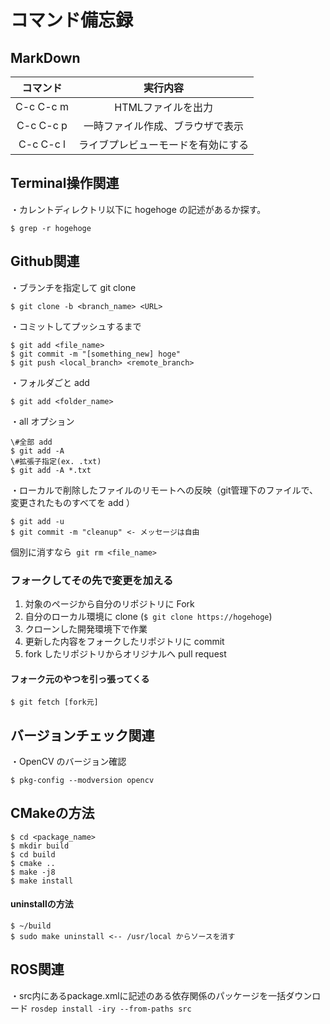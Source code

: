 # コマンド備忘録

## MarkDown

| コマンド  | 実行内容                           |
|:---------:|:----------------------------------:|
| C-c C-c m | HTMLファイルを出力                 |
| C-c C-c p | 一時ファイル作成、ブラウザで表示   |
| C-c C-c l | ライブプレビューモードを有効にする |

## Terminal操作関連
・カレントディレクトリ以下に hogehoge の記述があるか探す。  
```
$ grep -r hogehoge
```

## Github関連
・ブランチを指定して git clone  
```
$ git clone -b <branch_name> <URL>
```

・コミットしてプッシュするまで  
```
$ git add <file_name>  
$ git commit -m "[something_new] hoge"  
$ git push <local_branch> <remote_branch>  
```

・フォルダごと add  
```
$ git add <folder_name>  
```

・all オプション  
```
\#全部 add  
$ git add -A  
\#拡張子指定(ex. .txt)  
$ git add -A *.txt  
```

・ローカルで削除したファイルのリモートへの反映（git管理下のファイルで、変更されたものすべてを add ）  
```
$ git add -u  
$ git commit -m "cleanup" <- メッセージは自由  
```  
個別に消すなら` git rm <file_name>`  

### フォークしてその先で変更を加える  
1. 対象のページから自分のリポジトリに Fork   
2. 自分のローカル環境に clone (`$ git clone https://hogehoge`)  
3. クローンした開発環境下で作業  
4. 更新した内容をフォークしたリポジトリに commit  
5. fork したリポジトリからオリジナルへ pull request  

#### フォーク元のやつを引っ張ってくる
```
$ git fetch [fork元]  
```

## バージョンチェック関連
・OpenCV のバージョン確認  
```
$ pkg-config --modversion opencv
```

## CMakeの方法
```
$ cd <package_name>  
$ mkdir build  
$ cd build  
$ cmake ..  
$ make -j8  
$ make install  
```
#### uninstallの方法
```
$ ~/build  
$ sudo make uninstall <-- /usr/local からソースを消す  
```

## ROS関連
・src内にあるpackage.xmlに記述のある依存関係のパッケージを一括ダウンロード
`rosdep install -iry --from-paths src`
